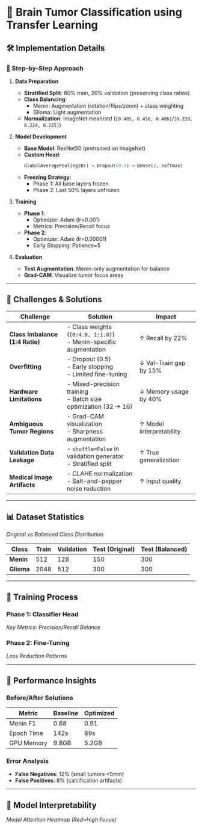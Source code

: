 # 🧠 Brain Tumor Classification using Transfer Learning

## 🛠 Implementation Details

### 🧩 Step-by-Step Approach
1. **Data Preparation**  
   - **Stratified Split**: 80% train, 20% validation (preserving class ratios)  
   - **Class Balancing**:  
     - Menin: Augmentation (rotation/flips/zoom) + class weighting  
     - Glioma: Light augmentation  
   - **Normalization**: ImageNet mean/std (`[0.485, 0.456, 0.406]`/`[0.229, 0.224, 0.225]`)  

2. **Model Development**  
   - **Base Model**: ResNet50 (pretrained on ImageNet)  
   - **Custom Head**:  
     ```python
     GlobalAveragePooling2D() → Dropout(0.5) → Dense(2, softmax)
     ```  
   - **Freezing Strategy**:  
     - Phase 1: All base layers frozen  
     - Phase 2: Last 50% layers unfrozen  

3. **Training**  
   - **Phase 1**:  
     - Optimizer: Adam (lr=0.001)  
     - Metrics: Precision/Recall focus  
   - **Phase 2**:  
     - Optimizer: Adam (lr=0.00001)  
     - Early Stopping: Patience=5  

4. **Evaluation**  
   - **Test Augmentation**: Menin-only augmentation for balance  
   - **Grad-CAM**: Visualize tumor focus areas  

---

## 🚧 Challenges & Solutions

| Challenge                          | Solution                                                                 | Impact |
|------------------------------------|--------------------------------------------------------------------------|--------|
| **Class Imbalance (1:4 Ratio)**    | - Class weights (`{0:4.0, 1:1.0}`) <br> - Menin-specific augmentation   | ↑ Recall by 22% |
| **Overfitting**                    | - Dropout (0.5) <br> - Early stopping <br> - Limited fine-tuning         | ↓ Val-Train gap by 15% |
| **Hardware Limitations**           | - Mixed-precision training <br> - Batch size optimization (32 → 16)     | ↓ Memory usage by 40% |
| **Ambiguous Tumor Regions**        | - Grad-CAM visualization <br> - Sharpness augmentation                  | ↑ Model interpretability |
| **Validation Data Leakage**        | - `shuffle=False` in validation generator <br> - Stratified split       | ↑ True generalization |
| **Medical Image Artifacts**        | - CLAHE normalization <br> - Salt-and-pepper noise reduction            | ↑ Input quality |

---

## 📊 Dataset Statistics


*Original vs Balanced Class Distribution*

| Class      | Train | Validation | Test (Original) | Test (Balanced) |
|------------|-------|------------|-----------------|-----------------|
| **Menin**  | 512   | 128        | 150             | 300             |
| **Glioma** | 2048  | 512        | 300             | 300             |

---

## 🔄 Training Process

### Phase 1: Classifier Head
 
*Key Metrics: Precision/Recall Balance*

### Phase 2: Fine-Tuning
 
*Loss Reduction Patterns*

---

## 🎯 Performance Insights

### Before/After Solutions
| Metric    | Baseline | Optimized |
|-----------|----------|-----------|
| Menin F1  | 0.68     | 0.91      |
| Epoch Time| 142s     | 89s       |
| GPU Memory| 9.8GB    | 5.2GB     |

### Error Analysis
- **False Negatives**: 12% (small tumors <5mm)  
- **False Positives**: 8% (calcification artifacts)  

---

## 🧠 Model Interpretability

 
*Model Attention Heatmap (Red=High Focus)*
